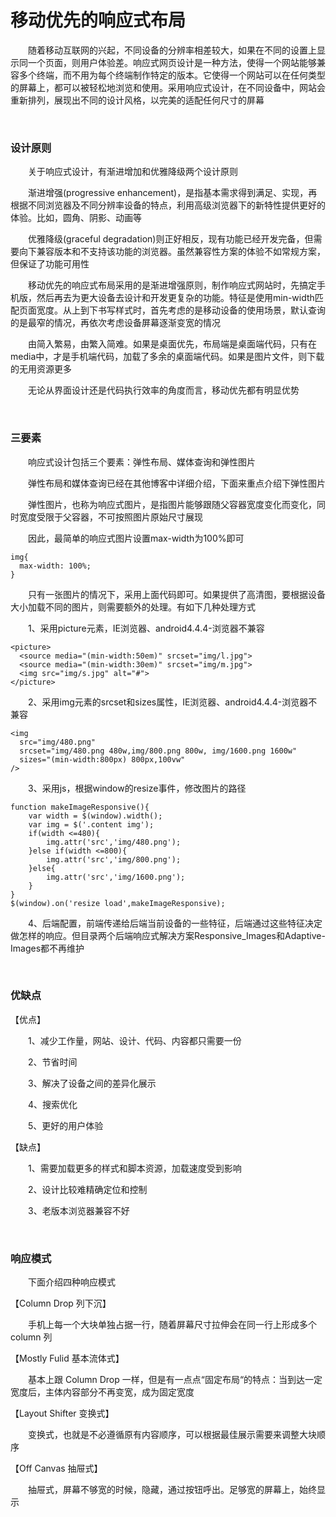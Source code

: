 # 移动优先的响应式布局

&emsp;&emsp;随着移动互联网的兴起，不同设备的分辨率相差较大，如果在不同的设置上显示同一个页面，则用户体验差。响应式网页设计是一种方法，使得一个网站能够兼容多个终端，而不用为每个终端制作特定的版本。它使得一个网站可以在任何类型的屏幕上，都可以被轻松地浏览和使用。采用响应式设计，在不同设备中，网站会重新排列，展现出不同的设计风格，以完美的适配任何尺寸的屏幕

 

&nbsp;

### 设计原则

&emsp;&emsp;关于响应式设计，有渐进增加和优雅降级两个设计原则

&emsp;&emsp;渐进增强(progressive enhancement)，是指基本需求得到满足、实现，再根据不同浏览器及不同分辨率设备的特点，利用高级浏览器下的新特性提供更好的体验。比如，圆角、阴影、动画等

&emsp;&emsp;优雅降级(graceful degradation)则正好相反，现有功能已经开发完备，但需要向下兼容版本和不支持该功能的浏览器。虽然兼容性方案的体验不如常规方案，但保证了功能可用性

&emsp;&emsp;移动优先的响应式布局采用的是渐进增强原则，制作响应式网站时，先搞定手机版，然后再去为更大设备去设计和开发更复杂的功能。特征是使用min-width匹配页面宽度。从上到下书写样式时，首先考虑的是移动设备的使用场景，默认查询的是最窄的情况，再依次考虑设备屏幕逐渐变宽的情况

&emsp;&emsp;由简入繁易，由繁入简难。如果是桌面优先，布局端是桌面端代码，只有在media中，才是手机端代码，加载了多余的桌面端代码。如果是图片文件，则下载的无用资源更多

&emsp;&emsp;无论从界面设计还是代码执行效率的角度而言，移动优先都有明显优势

 

&nbsp;

### 三要素
&emsp;&emsp;响应式设计包括三个要素：弹性布局、媒体查询和弹性图片

&emsp;&emsp;弹性布局和媒体查询已经在其他博客中详细介绍，下面来重点介绍下弹性图片

&emsp;&emsp;弹性图片，也称为响应式图片，是指图片能够跟随父容器宽度变化而变化，同时宽度受限于父容器，不可按照图片原始尺寸展现

&emsp;&emsp;因此，最简单的响应式图片设置max-width为100%即可
```
img{
  max-width: 100%;  
}
```
&emsp;&emsp;只有一张图片的情况下，采用上面代码即可。如果提供了高清图，要根据设备大小加载不同的图片，则需要额外的处理。有如下几种处理方式

&emsp;&emsp;1、采用picture元素，IE浏览器、android4.4.4-浏览器不兼容
```
<picture>
  <source media="(min-width:50em)" srcset="img/l.jpg">
  <source media="(min-width:30em)" srcset="img/m.jpg">
  <img src="img/s.jpg" alt="#">
</picture>
```
&emsp;&emsp;2、采用img元素的srcset和sizes属性，IE浏览器、android4.4.4-浏览器不兼容
```
<img
  src="img/480.png"
  srcset="img/480.png 480w,img/800.png 800w, img/1600.png 1600w"
  sizes="(min-width:800px) 800px,100vw"
/>
```
&emsp;&emsp;3、采用js，根据window的resize事件，修改图片的路径

```
function makeImageResponsive(){
    var width = $(window).width();
    var img = $('.content img');
    if(width <=480){
        img.attr('src','img/480.png');
    }else if(width <=800){
        img.attr('src','img/800.png');
    }else{
        img.attr('src','img/1600.png');
    }
}
$(window).on('resize load',makeImageResponsive);
```
&emsp;&emsp;4、后端配置，前端传递给后端当前设备的一些特征，后端通过这些特征决定做怎样的响应。但目录两个后端响应式解决方案Responsive_Images和Adaptive-Images都不再维护

 

&nbsp;

### 优缺点
【优点】

&emsp;&emsp;1、减少工作量，网站、设计、代码、内容都只需要一份

&emsp;&emsp;2、节省时间

&emsp;&emsp;3、解决了设备之间的差异化展示

&emsp;&emsp;4、搜索优化　

&emsp;&emsp;5、更好的用户体验

【缺点】

&emsp;&emsp;1、需要加载更多的样式和脚本资源，加载速度受到影响

&emsp;&emsp;2、设计比较难精确定位和控制

&emsp;&emsp;3、老版本浏览器兼容不好

 

&nbsp;

### 响应模式
&emsp;&emsp;下面介绍四种响应模式

【Column Drop 列下沉】

&emsp;&emsp;手机上每一个大块单独占据一行，随着屏幕尺寸拉伸会在同一行上形成多个 column 列

【Mostly Fulid 基本流体式】

&emsp;&emsp;基本上跟 Column Drop 一样，但是有一点点“固定布局“的特点：当到达一定宽度后，主体内容部分不再变宽，成为固定宽度

【Layout Shifter 变换式】

&emsp;&emsp;变换式，也就是不必遵循原有内容顺序，可以根据最佳展示需要来调整大块顺序

【Off Canvas 抽屉式】

&emsp;&emsp;抽屉式，屏幕不够宽的时候，隐藏，通过按钮呼出。足够宽的屏幕上，始终显示